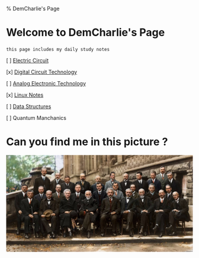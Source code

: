 % DemCharlie's Page

# Welcome to DemCharlie's Page

`this page includes my daily study notes`

[ ] [Electric Circuit](./ElectricCircuit.md)

[x] [Digital Circuit Technology](./404.html)

[ ] [Analog Electronic Technology](./AnalogElectronicTechnology.md)

[x] [Linux Notes](./LinuxNotes.md)

[ ] [Data Structures](./DataStructures.md)

[ ] Quantum Manchanics

# Can you find me in this picture ?

![找不到图片](./索维尔会议.jpg)
